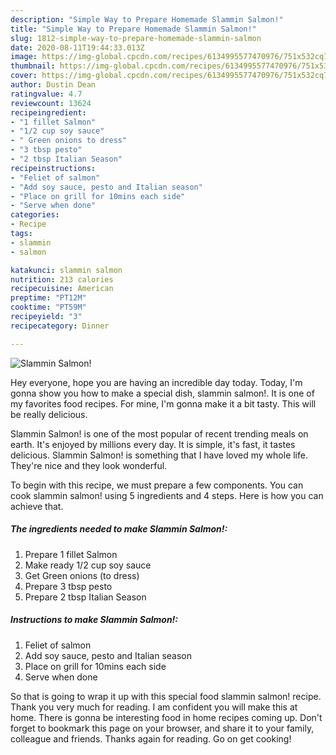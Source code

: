```yaml
---
description: "Simple Way to Prepare Homemade Slammin Salmon!"
title: "Simple Way to Prepare Homemade Slammin Salmon!"
slug: 1812-simple-way-to-prepare-homemade-slammin-salmon
date: 2020-08-11T19:44:33.013Z
image: https://img-global.cpcdn.com/recipes/6134995577470976/751x532cq70/slammin-salmon-recipe-main-photo.jpg
thumbnail: https://img-global.cpcdn.com/recipes/6134995577470976/751x532cq70/slammin-salmon-recipe-main-photo.jpg
cover: https://img-global.cpcdn.com/recipes/6134995577470976/751x532cq70/slammin-salmon-recipe-main-photo.jpg
author: Dustin Dean
ratingvalue: 4.7
reviewcount: 13624
recipeingredient:
- "1 fillet Salmon"
- "1/2 cup soy sauce"
- " Green onions to dress"
- "3 tbsp pesto"
- "2 tbsp Italian Season"
recipeinstructions:
- "Feliet of salmon"
- "Add soy sauce, pesto and Italian season"
- "Place on grill for 10mins each side"
- "Serve when done"
categories:
- Recipe
tags:
- slammin
- salmon

katakunci: slammin salmon 
nutrition: 213 calories
recipecuisine: American
preptime: "PT12M"
cooktime: "PT59M"
recipeyield: "3"
recipecategory: Dinner

---
```



![Slammin Salmon!](https://img-global.cpcdn.com/recipes/6134995577470976/751x532cq70/slammin-salmon-recipe-main-photo.jpg)

Hey everyone, hope you are having an incredible day today. Today, I'm gonna show you how to make a special dish, slammin salmon!. It is one of my favorites food recipes. For mine, I'm gonna make it a bit tasty. This will be really delicious.



Slammin Salmon! is one of the most popular of recent trending meals on earth. It's enjoyed by millions every day. It is simple, it's fast, it tastes delicious. Slammin Salmon! is something that I have loved my whole life. They're nice and they look wonderful.


To begin with this recipe, we must prepare a few components. You can cook slammin salmon! using 5 ingredients and 4 steps. Here is how you can achieve that.

<!--inarticleads1-->

##### The ingredients needed to make Slammin Salmon!:

1. Prepare 1 fillet Salmon
1. Make ready 1/2 cup soy sauce
1. Get  Green onions (to dress)
1. Prepare 3 tbsp pesto
1. Prepare 2 tbsp Italian Season




<!--inarticleads2-->

##### Instructions to make Slammin Salmon!:

1. Feliet of salmon
1. Add soy sauce, pesto and Italian season
1. Place on grill for 10mins each side
1. Serve when done




So that is going to wrap it up with this special food slammin salmon! recipe. Thank you very much for reading. I am confident you will make this at home. There is gonna be interesting food in home recipes coming up. Don't forget to bookmark this page on your browser, and share it to your family, colleague and friends. Thanks again for reading. Go on get cooking!

